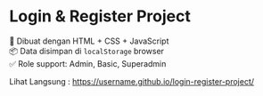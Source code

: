 # Login & Register Project

🎯 Dibuat dengan HTML + CSS + JavaScript  
📦 Data disimpan di `localStorage` browser  
✅ Role support: Admin, Basic, Superadmin  


Lihat Langsung : https://username.github.io/login-register-project/

